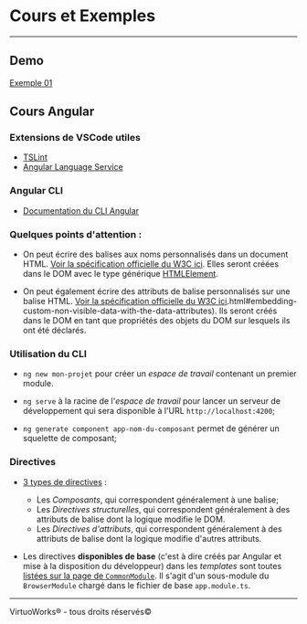#  Cours et Exemples

---

## Demo

[Exemple 01](./exemple01)

## Cours Angular

### Extensions de VSCode utiles

* [TSLint](https://marketplace.visualstudio.com/items?itemName=ms-vscode.vscode-typescript-tslint-plugin)
* [Angular Language Service](https://marketplace.visualstudio.com/items?itemName=Angular.ng-template)

###  Angular CLI

* [Documentation du CLI Angular](https://cli.angular.io/)

### Quelques points d'attention :

* On peut écrire des balises aux noms personnalisés dans un document HTML. [Voir la spécification officielle du W3C ici](https://www.w3.org/TR/custom-elements/). Elles seront créées dans le DOM avec le type générique [HTMLElement](https://developer.mozilla.org/en-US/docs/Web/API/HTMLElement).

* On peut également écrire des attributs de balise personnalisés sur une balise HTML. [Voir la spécification officielle du W3C ici](https://www.w3.org/TR/2011/WD-html5-20110525/elements).html#embedding-custom-non-visible-data-with-the-data-attributes). Ils seront créés dans le DOM en tant que propriétés des objets du DOM sur lesquels ils ont été déclarés.

### Utilisation du CLI

* `ng new mon-projet` pour créer un *espace de travail* contenant un premier module.

* `ng serve` à la racine de l'*espace de travail* pour lancer un serveur de développement qui sera disponible à l'URL `http://localhost:4200`;

* `ng generate component app-nom-du-composant` permet de générer un squelette de composant;

### Directives

* [3 types de directives](https://angular.io/guide/attribute-directives) :
  * Les *Composants*, qui correspondent généralement à une balise;
  * Les *Directives structurelles*, qui correspondent généralement à des attributs de balise dont la logique modifie le DOM.
  * Les *Directives d'attributs*, qui correspondent généralement à des attributs de balise dont la logique modifie d'autres attributs.

* Les directives __disponibles de base__ (c'est à dire créés par Angular et mise à la disposition du développeur) dans les *templates* sont toutes [listées sur la page de `CommonModule`](https://angular.io/api/common/CommonModule). Il s'agit d'un sous-module du `BrowserModule` chargé dans le fichier de base `app.module.ts`.

---

VirtuoWorks® - tous droits réservés©
